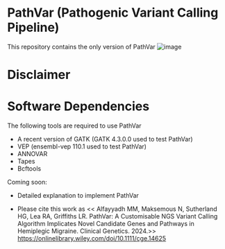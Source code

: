 # PathVar (Pathogenic Variant Calling Pipeline)
This repository contains the only version of PathVar
![image](https://github.com/Mohammed-Alfayyadh/Pathogenic-variant-calling-pipeline-PathVar-/assets/82655928/56a16ddf-6f23-4510-847e-cf52787add87)

# Disclaimer


# Software Dependencies
The following tools are required to use PathVar
* A recent version of GATK (GATK 4.3.0.0 used to test PathVar)
* VEP (ensembl-vep 110.1 used to test PathVar)
* ANNOVAR
* Tapes
* Bcftools

Coming soon:
* Detailed explanation to implement PathVar

* Please cite this work as << Alfayyadh MM, Maksemous N, Sutherland HG, Lea RA, Griffiths LR. PathVar: A Customisable NGS Variant Calling Algorithm Implicates Novel Candidate Genes and Pathways in Hemiplegic Migraine. Clinical Genetics. 2024.>>
https://onlinelibrary.wiley.com/doi/10.1111/cge.14625  
